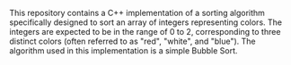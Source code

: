This repository contains a C++ implementation of a sorting algorithm specifically designed to sort an array of integers representing colors. The integers are expected to be in the range of 0 to 2, corresponding to three distinct colors (often referred to as "red", "white", and "blue"). The algorithm used in this implementation is a simple Bubble Sort.
